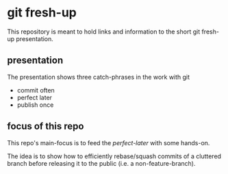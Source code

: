 # git fresh-up
This repository is meant to hold links and information to the short git fresh-up presentation.

## presentation
The presentation shows three catch-phrases in the work with git

- commit often
- perfect later
- publish once

## focus of this repo
This repo's main-focus is to feed the *perfect-later* with some hands-on.

The idea is to show how to efficiently rebase/squash commits of a cluttered branch before releasing it to the public (i.e. a non-feature-branch).

